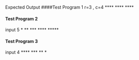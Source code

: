 Expected Output
####Test Program 1
r=3 , c=4
     ****
     ****
     ****

#### Test Program 2
input 5
     *
     **
     ***
     ****
     *****

#### Test Program 3
input 4
     ****
     ***
     **
     *
     

